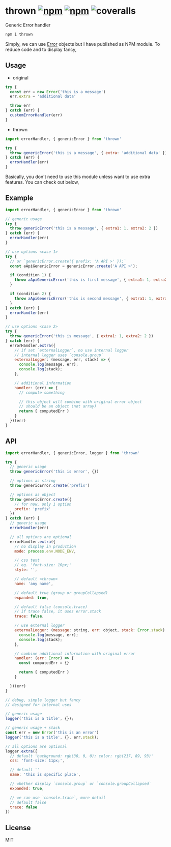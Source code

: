 # thrown [![npm](https://img.shields.io/npm/v/thrown.svg)](https://www.npmjs.com/package/thrown) [![npm](https://img.shields.io/npm/l/thrown.svg)](https://www.npmjs.com/package/thrown) ![coveralls](https://github.com/jsveron23/thrown/workflows/coveralls/badge.svg)

Generic Error handler

```js
npm i thrown
```

Simply, we can use [Error](https://developer.mozilla.org/en-US/docs/Web/JavaScript/Reference/Global_Objects/Error) objects but I have published as NPM module. To reduce code and to display fancy,

## Usage

- original

```js
try {
  const err = new Error('this is a message')
  err.extra = 'additional data'

  throw err
} catch (err) {
  customErrorHandler(err)
}
```

- thrown

```js
import errorHandler, { genericError } from 'thrown'

try {
  throw genericError('this is a message', { extra: 'additional data' })
} catch (err) {
  errorHandler(err)
}
```

Basically, you don't need to use this module unless want to use extra features. You can check out below,

## Example

```js
import errorHandler, { genericError } from 'thrown'

// generic usage
try {
  throw genericError('this is a message', { extra1: 1, extra2: 2 })
} catch (err) {
  errorHandler(err)
}

// use options <case 1>
try {
  // or `genericError.create({ prefix: 'A API >' });`
  const aApiGenericError = genericError.create('A API >');

  if (condition 1) {
    throw aApiGenericError('this is first message', { extra1: 1, extra2: 2 })
  }

  if (condition 2) {
    throw aApiGenericError('this is second message', { extra1: 1, extra2: 2 })
  }
} catch (err) {
  errorHandler(err)
}

// use options <case 2>
try {
  throw genericError('this is message', { extra1: 1, extra2: 2 })
} catch (err) {
  errorHandler.extra({
    // if set `externalLogger`, no use internal logger
    // internal logger uses `console.group`
    externalLogger: (message, err, stack) => {
      console.log(message, err);
      console.log(stack);
    },

    // additional information
    handler: (err) => {
      // compute something

      // this object will combine with original error object
      // should be an object (not array)
      return { computedErr }
    }
  })(err)
}
```

## API

```js
import errorHandler, { genericError, logger } from 'thrown'

try {
  // generic usage
  throw genericError('this is error', {})

  // options as string
  throw genericError.create('prefix')

  // options as object
  throw genericError.create({
    // for now, only 1 option
    prefix: 'prefix'
  })
} catch (err) {
  // generic usage
  errorHandler(err)

  // all options are optional
  errorHandler.extra({
    // no display in production
    mode: process.env.NODE_ENV,

    // css text
    // eg. 'font-size: 10px;'
    style: '',

    // default <thrown>
    name: 'any name',

    // default true (group or groupCollapsed)
    expanded: true,

    // default false (console.trace)
    // if trace false, it uses error.stack
    trace: false,

    // use external logger
    externalLogger: (message: string, err: object, stack: Error.stack) => {
      console.log(message, err);
      console.log(stack);
    },

    // combine additional information with original error
    handler: (err: Error) => {
      const computedErr = {}

      return { computedErr }
    }

  })(err)
}

// debug, simple logger but fancy
// designed for internal uses

// generic usage
logger('this is a title', {});

// generic usage + stack
const err = new Error('this is an error')
logger('this is a title', {}, err.stack);

// all options are optional
logger.extra({
  // default 'background: rgb(30, 0, 0); color: rgb(217, 89, 93)'
  css: 'font-size: 11px;',

  // default ''
  name: 'this is specific place',

  // whether display `console.group` or `console.groupCollapsed`
  expanded: true,

  // we can use `console.trace`, more detail
  // default false
  trace: false
})
```

## License

MIT
